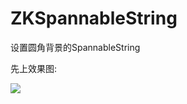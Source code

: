 # ZKSpannableString
设置圆角背景的SpannableString

先上效果图:<br>

![](https://https://github.com/zyldzs/ZKSpannableString/image/abc.jpg)